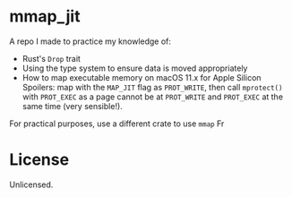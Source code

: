mmap_jit
========

A repo I made to practice my knowledge of:

 - Rust's `Drop` trait
 - Using the type system to ensure data is moved appropriately
 - How to map executable memory on macOS 11.x for Apple Silicon
   Spoilers: map with the `MAP_JIT` flag as `PROT_WRITE`, then
   call `mprotect()` with `PROT_EXEC` as a page cannot be at
   `PROT_WRITE` and `PROT_EXEC` at the same time (very sensible!).

For practical purposes, use a different crate to use `mmap` Fr

License
=======

Unlicensed.
